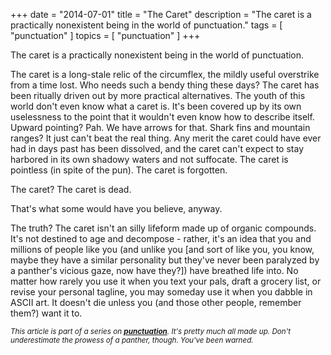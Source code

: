 +++
date        = "2014-07-01"
title       = "The Caret"
description = "The caret is a practically nonexistent being in the world of punctuation."
tags        = [ "punctuation" ]
topics      = [ "punctuation" ]
+++


The caret is a practically nonexistent being in the world of punctuation.

The caret is a long-stale relic of the circumflex, the mildly useful overstrike from a time lost. Who needs such a bendy thing these days? The caret has been ritually driven out by more practical alternatives. The youth of this world don't even know what a caret is. It's been covered up by its own uselessness to the point that it wouldn't even know how to describe itself. Upward pointing? Pah. We have arrows for that. Shark fins and mountain ranges? It just can't beat the real thing. Any merit the caret could have ever had in days past has been dissolved, and the caret can't expect to stay harbored in its own shadowy waters and not suffocate. The caret is pointless (in spite of the pun). The caret is forgotten.

The caret? The caret is dead.

That's what some would have you believe, anyway.

The truth? The caret isn't an silly lifeform made up of organic compounds. It's not destined to age and decompose - rather, it's an idea that you and millions of people like you (and unlike you [and sort of like you, you know, maybe they have a similar personality but they've never been paralyzed by a panther's vicious gaze, now have they?]) have breathed life into. No matter how rarely you use it when you text your pals, draft a grocery list, or revise your personal tagline, you may someday use it when you dabble in ASCII art. It doesn't die unless you (and those other people, remember them?) want it to.



<sub><em>This article is part of a series on [**punctuation**](/tags/punctuation). It's pretty much all made up. Don't underestimate the prowess of a panther, though. You've been warned.</em></sub>
